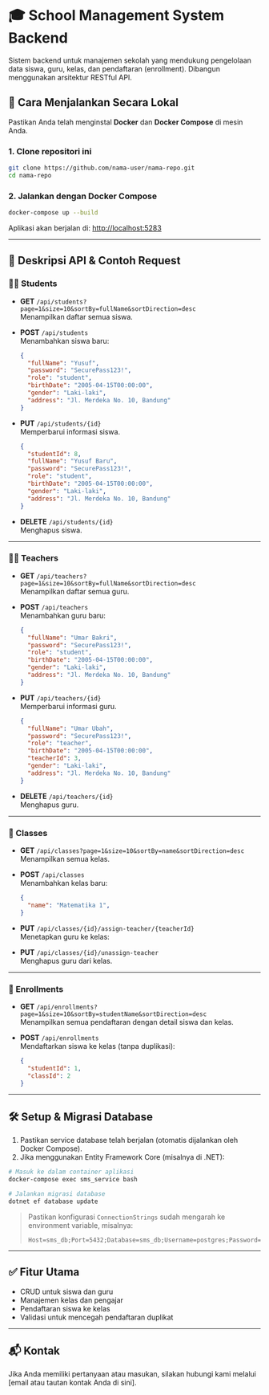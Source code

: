 # 🎓 School Management System Backend

Sistem backend untuk manajemen sekolah yang mendukung pengelolaan data siswa, guru, kelas, dan pendaftaran (enrollment). Dibangun menggunakan arsitektur RESTful API.

## 🚀 Cara Menjalankan Secara Lokal

Pastikan Anda telah menginstal **Docker** dan **Docker Compose** di mesin Anda.

### 1. Clone repositori ini

```bash
git clone https://github.com/nama-user/nama-repo.git
cd nama-repo
```

### 2. Jalankan dengan Docker Compose

```bash
docker-compose up --build
```

Aplikasi akan berjalan di: [http://localhost:5283](http://localhost:5283)

---

## 📂 Deskripsi API & Contoh Request

### 🧑‍🎓 Students
- **GET** `/api/students?page=1&size=10&sortBy=fullName&sortDirection=desc`  
  Menampilkan daftar semua siswa.

- **POST** `/api/students`  
  Menambahkan siswa baru:
  ```json
  {
    "fullName": "Yusuf",
    "password": "SecurePass123!",
    "role": "student",
    "birthDate": "2005-04-15T00:00:00",
    "gender": "Laki-laki",
    "address": "Jl. Merdeka No. 10, Bandung"
  }
  ```
- **PUT** `/api/students/{id}`  
  Memperbarui informasi siswa.
  ```json
  {
    "studentId": 8,
    "fullName": "Yusuf Baru",
    "password": "SecurePass123!",
    "role": "student",
    "birthDate": "2005-04-15T00:00:00",
    "gender": "Laki-laki",
    "address": "Jl. Merdeka No. 10, Bandung"
  }
  ```
- **DELETE** `/api/students/{id}`  
  Menghapus siswa.

---

### 👨‍🏫 Teachers
- **GET** `/api/teachers?page=1&size=10&sortBy=fullName&sortDirection=desc`  
  Menampilkan daftar semua guru.

- **POST** `/api/teachers`  
  Menambahkan guru baru:
  ```json
  {
    "fullName": "Umar Bakri",
    "password": "SecurePass123!",
    "role": "student",
    "birthDate": "2005-04-15T00:00:00",
    "gender": "Laki-laki",
    "address": "Jl. Merdeka No. 10, Bandung"
  }
  ```

- **PUT** `/api/teachers/{id}`  
  Memperbarui informasi guru.
  ```json
  {
    "fullName": "Umar Ubah",
	"password": "SecurePass123!",
	"role": "teacher",
	"birthDate": "2005-04-15T00:00:00",
	"teacherId": 3,
	"gender": "Laki-laki",
	"address": "Jl. Merdeka No. 10, Bandung"
  }
  ```

- **DELETE** `/api/teachers/{id}`  
  Menghapus guru.

---

### 🏫 Classes
- **GET** `/api/classes?page=1&size=10&sortBy=name&sortDirection=desc`  
  Menampilkan semua kelas.

- **POST** `/api/classes`  
  Menambahkan kelas baru:
  ```json
  {
    "name": "Matematika 1",
  }
  ```

- **PUT** `/api/classes/{id}/assign-teacher/{teacherId}`  
  Menetapkan guru ke kelas:
  
- **PUT** `/api/classes/{id}/unassign-teacher`  
  Menghapus guru dari kelas.

---

### 📘 Enrollments
- **GET** `/api/enrollments?page=1&size=10&sortBy=studentName&sortDirection=desc`  
  Menampilkan semua pendaftaran dengan detail siswa dan kelas.

- **POST** `/api/enrollments`  
  Mendaftarkan siswa ke kelas (tanpa duplikasi):
  ```json
  {
    "studentId": 1,
    "classId": 2
  }
  ```

---

## 🛠️ Setup & Migrasi Database

1. Pastikan service database telah berjalan (otomatis dijalankan oleh Docker Compose).
2. Jika menggunakan Entity Framework Core (misalnya di .NET):

```bash
# Masuk ke dalam container aplikasi
docker-compose exec sms_service bash

# Jalankan migrasi database
dotnet ef database update
```

> Pastikan konfigurasi `ConnectionStrings` sudah mengarah ke environment variable, misalnya:
> 
> ```
> Host=sms_db;Port=5432;Database=sms_db;Username=postgres;Password=admin
> ```

---

## ✅ Fitur Utama

- CRUD untuk siswa dan guru
- Manajemen kelas dan pengajar
- Pendaftaran siswa ke kelas
- Validasi untuk mencegah pendaftaran duplikat

---

## 📬 Kontak

Jika Anda memiliki pertanyaan atau masukan, silakan hubungi kami melalui [email atau tautan kontak Anda di sini].